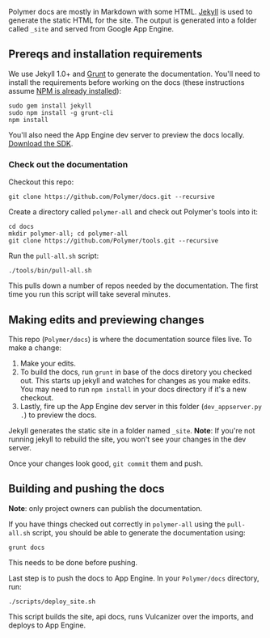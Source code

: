 Polymer docs are mostly in Markdown with some HTML. [Jekyll][jekyll] is used to generate the static HTML for the site. The output is generated into a folder called `_site` and served from Google App Engine.

## Prereqs and installation requirements

We use Jekyll 1.0+ and [Grunt][grunt] to generate the documentation. You'll need to install the requirements before working on the docs (these instructions assume [NPM is already installed](http://nodejs.org/download/)):

    sudo gem install jekyll
    sudo npm install -g grunt-cli
    npm install

You'll also need the App Engine dev server to preview the docs locally. [Download the SDK](https://developers.google.com/appengine/downloads).

### Check out the documentation

Checkout this repo:

    git clone https://github.com/Polymer/docs.git --recursive

Create a directory called `polymer-all` and check out Polymer's tools into it:

    cd docs
    mkdir polymer-all; cd polymer-all
    git clone https://github.com/Polymer/tools.git --recursive

Run the `pull-all.sh` script:

    ./tools/bin/pull-all.sh

This pulls down a number of repos needed by the documentation. The first time you run this script will take several minutes. 

## Making edits and previewing changes

This repo (`Polymer/docs`) is where the documentation source files live. To make a change:

1. Make your edits.
1. To build the docs, run `grunt` in base of the docs diretory you checked out. This starts up jekyll and watches for changes as you make edits. You may need to run `npm install` in your docs directory if it's a new checkout.
1. Lastly, fire up the App Engine dev server in this folder (`dev_appserver.py .`) to preview the docs.

Jekyll generates the static site in a folder named `_site`. **Note**: If you're not running jekyll to rebuild the site, you won't see your changes in the dev server.

Once your changes look good, `git commit` them and push.

## Building and pushing the docs

**Note**: only project owners can publish the documentation.

If you have things checked out correctly in `polymer-all` using the `pull-all.sh` script, you should be able to generate the documentation using:

    grunt docs

This needs to be done before pushing.

Last step is to push the docs to App Engine. In your `Polymer/docs` directory, run:

    ./scripts/deploy_site.sh

This script builds the site, api docs, runs Vulcanizer over the imports, and deploys to App Engine.

[jekyll]: http://jekyllrb.com/
[grunt]: http://gruntjs.com/
